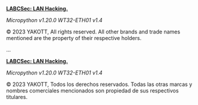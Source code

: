 [**LABCSec: LAN Hacking.**]()

*Micropython v1.20.0*
*WT32-ETH01 v1.4*

© 2023 YAKOTT, All rights reserved. All other brands and trade names mentioned are the property of their respective holders.

...

[**LABCSec: LAN Hacking.**]()

*Micropython v1.20.0*
*WT32-ETH01 v1.4*

© 2023 YAKOTT, Todos los derechos reservados. Todas las otras marcas y nombres comerciales mencionados son propiedad de sus respectivos titulares.
